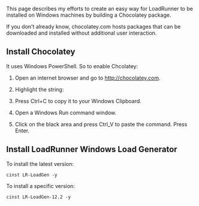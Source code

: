 This page describes my efforts to create an easy way for LoadRunner to be installed on Windows machines
by building a Chocolatey package.

If you don't already know, chocolatey.com hosts packages that can be downloaded and installed without additional user interaction.

## <a name="InstallChoco"> Install Chocolatey</a>
It uses Windows PowerShell. So to enable Chcolatey:

1) Open an internet browser and go to <a target="_blank" href="http://chocolatey.com">http://chocolatey.com</a>.

2) Highlight the string:

3) Press Ctrl+C to copy it to your Windows Clipboard.

4) Open a Windows Run command window.

5) Click on the black area and press Ctrl_V to paste the command. Press Enter.


## <a name="InstallLR"> Install LoadRunner Windows Load Generator</a>
To install the latest version:

```
cinst LR-LoadGen -y
```

To install a specific version:

```
cinst LR-LoadGen-12.2 -y
```
